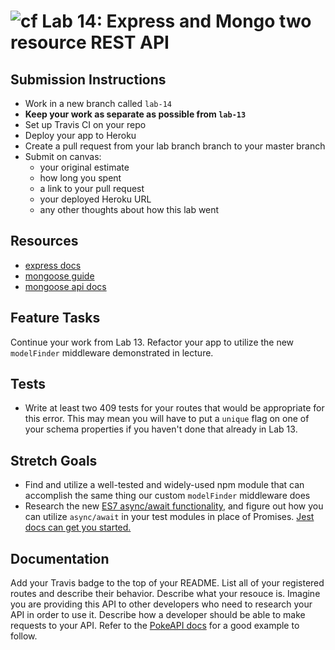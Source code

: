 ![cf](https://i.imgur.com/7v5ASc8.png) Lab 14: Express and Mongo two resource REST API
======

## Submission Instructions
* Work in a new branch called `lab-14`
* **Keep your work as separate as possible from `lab-13`**
* Set up Travis CI on your repo
* Deploy your app to Heroku 
* Create a pull request from your lab branch branch to your master branch
* Submit on canvas:
  * your original estimate
  * how long you spent
  * a link to your pull request
  * your deployed Heroku URL
  * any other thoughts about how this lab went

## Resources
* [express docs](http://expressjs.com/en/4x/api.html)
* [mongoose guide](http://mongoosejs.com/docs/guide.html)
* [mongoose api docs](http://mongoosejs.com/docs/api.html)

## Feature Tasks  
Continue your work from Lab 13. Refactor your app to utilize the new `modelFinder` middleware demonstrated in lecture. 

## Tests
* Write at least two 409 tests for your routes that would be appropriate for this error. This may mean you will have to put a `unique` flag on one of your schema properties if you haven't done that already in Lab 13. 

## Stretch Goals
* Find and utilize a well-tested and widely-used npm module that can accomplish the same thing our custom `modelFinder` middleware does
* Research the new [ES7 async/await functionality](https://developer.mozilla.org/en-US/docs/Web/JavaScript/Reference/Statements/async_function), and figure out how you can utilize `async/await` in your test modules in place of Promises. [Jest docs can get you started.](http://jestjs.io/docs/en/tutorial-async.html#async-await)

## Documentation
Add your Travis badge to the top of your README. List all of your registered routes and describe their behavior. Describe what your resouce is. Imagine you are providing this API to other developers who need to research your API in order to use it. Describe how a developer should be able to make requests to your API. Refer to the [PokeAPI docs](https://pokeapi.co/docsv2/#resource-lists) for a good example to follow. 
